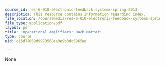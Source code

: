 ```yaml
---
course_id: res-6-010-electronic-feedback-systems-spring-2013
description: This resource contains information regarding index.
file_location: /coursemedia/res-6-010-electronic-feedback-systems-spring-2013/c15d75069d9973568ea0e9b3dc5965ae_MITRES_6-010S13_Index.pdf
file_type: application/pdf
layout: pdf
title: 'Operational Amplifiers: Back Matter'
type: course
uid: c15d75069d9973568ea0e9b3dc5965ae

---
```

None